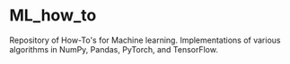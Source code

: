 # ML_how_to
Repository of How-To's for Machine learning.  Implementations of various algorithms in NumPy, Pandas, PyTorch, and TensorFlow.
